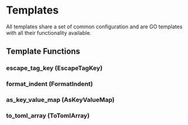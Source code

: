 # Templates

All templates share a set of common configuration and are GO templates
with all their functionality available.


## Template Functions

### escape_tag_key (EscapeTagKey)

### format_indent (FormatIndent)

### as_key_value_map (AsKeyValueMap)

### to_toml_array (ToTomlArray)

